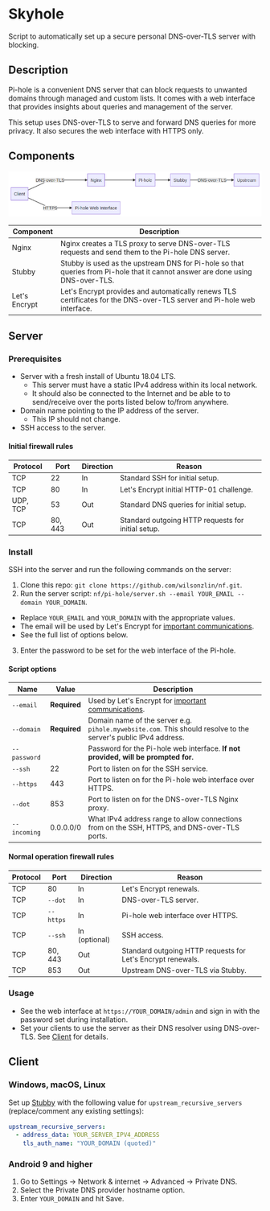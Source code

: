 # Skyhole

Script to automatically set up a secure personal DNS-over-TLS server with blocking.

## Description

Pi-hole is a convenient DNS server that can block requests to unwanted domains through managed and custom lists. It comes with a web interface that provides insights about queries and management of the server.

This setup uses DNS-over-TLS to serve and forward DNS queries for more privacy. It also secures the web interface with HTTPS only.

## Components

![Diagram of the components](./system.png)

|Component|Description|
|---|---|
|Nginx|Nginx creates a TLS proxy to serve DNS-over-TLS requests and send them to the Pi-hole DNS server.|
|Stubby|Stubby is used as the upstream DNS for Pi-hole so that queries from Pi-hole that it cannot answer are done using DNS-over-TLS.|
|Let's Encrypt|Let's Encrypt provides and automatically renews TLS certificates for the DNS-over-TLS server and Pi-hole web interface.|

## Server

### Prerequisites

- Server with a fresh install of Ubuntu 18.04 LTS.
  - This server must have a static IPv4 address within its local network.
  - It should also be connected to the Internet and be able to to send/receive over the ports listed below to/from anywhere.
- Domain name pointing to the IP address of the server.
  - This IP should not change.
- SSH access to the server.

#### Initial firewall rules

|Protocol|Port|Direction|Reason|
|---|---|---|---|
|TCP|22|In|Standard SSH for initial setup.|
|TCP|80|In|Let's Encrypt initial HTTP-01 challenge.|
|UDP, TCP|53|Out|Standard DNS queries for initial setup.|
|TCP|80, 443|Out|Standard outgoing HTTP requests for initial setup.|

### Install

SSH into the server and run the following commands on the server:

1. Clone this repo: `git clone https://github.com/wilsonzlin/nf.git`.
2. Run the server script: `nf/pi-hole/server.sh --email YOUR_EMAIL --domain YOUR_DOMAIN`.
  - Replace `YOUR_EMAIL` and `YOUR_DOMAIN` with the appropriate values.
  - The email will be used by Let's Encrypt for [important communications](https://letsencrypt.org/docs/expiration-emails/).
  - See the full list of options below.
3. Enter the password to be set for the web interface of the Pi-hole.

#### Script options

|Name|Value|Description|
|---|---|---|
|`--email`|**Required**|Used by Let's Encrypt for [important communications](https://letsencrypt.org/docs/expiration-emails/).|
|`--domain`|**Required**|Domain name of the server e.g. `pihole.mywebsite.com`. This should resolve to the server's public IPv4 address.|
|`--password`||Password for the Pi-hole web interface. **If not provided, will be prompted for.**|
|`--ssh`|22|Port to listen on for the SSH service.|
|`--https`|443|Port to listen on for the Pi-hole web interface over HTTPS.|
|`--dot`|853|Port to listen on for the DNS-over-TLS Nginx proxy.|
|`--incoming`|0.0.0.0/0|What IPv4 address range to allow connections from on the SSH, HTTPS, and DNS-over-TLS ports.|

#### Normal operation firewall rules

|Protocol|Port|Direction|Reason|
|---|---|---|---|
|TCP|80|In|Let's Encrypt renewals.|
|TCP|`--dot`|In|DNS-over-TLS server.|
|TCP|`--https`|In|Pi-hole web interface over HTTPS.|
|TCP|`--ssh`|In (optional)|SSH access.|
|TCP|80, 443|Out|Standard outgoing HTTP requests for Let's Encrypt renewals.|
|TCP|853|Out|Upstream DNS-over-TLS via Stubby.|

### Usage

- See the web interface at `https://YOUR_DOMAIN/admin` and sign in with the password set during installation.
- Set your clients to use the server as their DNS resolver using DNS-over-TLS. See [Client](#Client) for details.

## Client

### Windows, macOS, Linux

Set up [Stubby](https://dnsprivacy.org/wiki/display/DP/DNS+Privacy+Daemon+-+Stubby) with the following value for `upstream_recursive_servers` (replace/comment any existing settings):

```yaml
upstream_recursive_servers:
  - address_data: YOUR_SERVER_IPV4_ADDRESS
    tls_auth_name: "YOUR_DOMAIN (quoted)"
```

### Android 9 and higher

1. Go to Settings → Network & internet → Advanced → Private DNS.
1. Select the Private DNS provider hostname option.
1. Enter `YOUR_DOMAIN` and hit Save.
